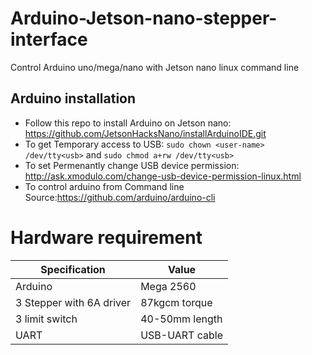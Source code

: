 # Arduino-Jetson-nano-stepper-interface
Control Arduino uno/mega/nano with Jetson nano linux command line


## Arduino installation
  - Follow this repo to install Arduino on Jetson nano: https://github.com/JetsonHacksNano/installArduinoIDE.git
  - To get Temporary access to USB: `sudo chown <user-name> /dev/tty<usb>` and `sudo chmod a+rw /dev/tty<usb>`
  - To set Permenantly change USB device permission: http://ask.xmodulo.com/change-usb-device-permission-linux.html
  - To control arduino from Command line Source:https://github.com/arduino/arduino-cli
  
# Hardware requirement

| Specification | Value |
| ------------- | ------------- |
| Arduino | Mega 2560 |
| 3 Stepper with 6A driver  |87kgcm torque |
| 3 limit switch | 40-50mm length |
| UART | USB-UART cable |
